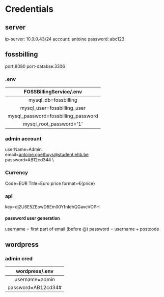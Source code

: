 # Credentials

## server
ip-server: 10.0.0.43/24
account: antoine
password: abc123

## fossbilling
port:8080
port-databse:3306

### .env
|       FOSSBillingService/.env       |
| :---------------------------------: |
|        mysql_db=fossbilling         |
|     mysql_user=fossbilling_user     |
| mysql_password=fossbilling_password |
|       mysql_root_password='1'       |

### admin account
userName=Admin \
email=antoine.goethuys@student.ehb.be \
password=AB12cd34# \

### Currency

Code=EUR
Title=Euro
price format=€{price}

### api

key=dj2U6E5ZEowD8Em00YfnIehQGavcVOPH

#### password user generation

username = first part of email (before @)
password = username + postcode 

## wordpress

### admin cred

|   wordpress/.env   |
| :----------------: |
|   username=admin   |
| password=AB12cd34# |